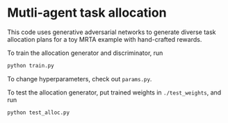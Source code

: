 # Mutli-agent task allocation

This code uses generative adversarial networks to generate diverse task allocation plans for a toy MRTA example with hand-crafted rewards. 

To train the allocation generator and discriminator, run
```sh
python train.py
```
To change hyperparameters, check out `params.py`.

To test the allocation generator, put trained weights in `./test_weights`, and run
```sh
python test_alloc.py
```